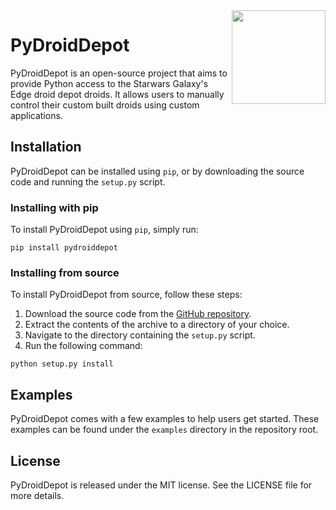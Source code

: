 <img src="https://static.wikia.nocookie.net/frstarwars/images/e/e4/Logo_Droid_Depot_SWGE.png/revision/latest?cb=20200730141444" align="right" width="150">

# PyDroidDepot

PyDroidDepot is an open-source project that aims to provide Python access to the Starwars Galaxy's Edge droid depot droids. It allows users to manually control their custom built droids using custom applications.

## Installation

PyDroidDepot can be installed using `pip`, or by downloading the source code and running the `setup.py` script.

### Installing with pip

To install PyDroidDepot using `pip`, simply run:

```
pip install pydroiddepot
```

### Installing from source

To install PyDroidDepot from source, follow these steps:

1. Download the source code from the [GitHub repository](https://github.com/thetestgame/pydroid).
2. Extract the contents of the archive to a directory of your choice.
3. Navigate to the directory containing the `setup.py` script.
4. Run the following command:

```
python setup.py install
```

## Examples

PyDroidDepot comes with a few examples to help users get started. These examples can be found under the `examples` directory in the repository root.

## License
PyDroidDepot is released under the MIT license. See the LICENSE file for more details.